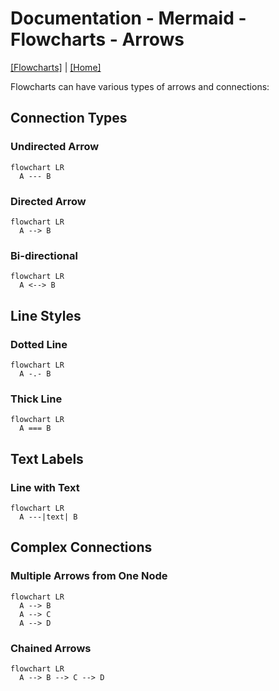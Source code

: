 # Documentation - Mermaid - Flowcharts - Arrows
[[Flowcharts]](./README.md) | [[Home]](/README.md)

Flowcharts can have various types of arrows and connections:



## Connection Types

### Undirected Arrow
```mermaid
flowchart LR
  A --- B
```

### Directed Arrow
```mermaid
flowchart LR
  A --> B
```

### Bi-directional
```mermaid
flowchart LR
  A <--> B
```



## Line Styles

### Dotted Line
```mermaid
flowchart LR
  A -.- B
```

### Thick Line
```mermaid
flowchart LR
  A === B
```



## Text Labels

### Line with Text
```mermaid
flowchart LR
  A ---|text| B
```



## Complex Connections

### Multiple Arrows from One Node
```mermaid
flowchart LR
  A --> B
  A --> C
  A --> D
```

### Chained Arrows
```mermaid
flowchart LR
  A --> B --> C --> D
```
